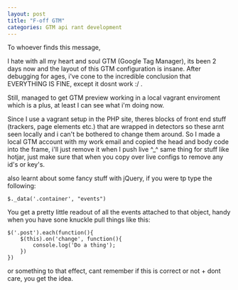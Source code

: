 ```yaml
---
layout: post
title: "F-off GTM"
categories: GTM api rant development
---
```


To whoever finds this message, 

I hate with all my heart and soul GTM (Google Tag Manager), its been 2 days now and the layout of this GTM configuration is insane.
After debugging for ages, i've cone to the incredible conclusion that EVERYTHING IS FINE, except it dosnt work :/ .

Still, managed to get GTM preview working in a local vagrant enviroment which is a plus, at least I can see what i'm doing now.

Since I use a vagrant setup in the PHP site, theres blocks of front end stuff (trackers, page elements etc.) that are wrapped in detectors so these arnt seen locally and i can't be bothered to change them around.
So I made a local GTM account with my work email and copied the head and body code into the frame, i'll just remove it when I push live ^_^ same thing for stuff like hotjar, just make sure that when you copy over live configs to remove any id's or key's.

also learnt about some fancy stuff with jQuery, if you were tp type the following:

```
$._data('.container', "events")
```

You get a pretty little readout of all the events attached to that object, handy when you have sone knuckle pull things like this:

```
$('.post').each(function(){
    $(this).on('change', function(){
        console.log('Do a thing');
    })
})
```
or something to that effect, cant remember if this is correct or not + dont care, you get the idea.
